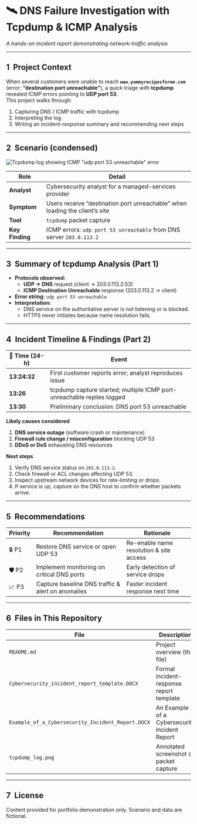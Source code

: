 # 🛰️ DNS Failure Investigation with Tcpdump & ICMP Analysis  
_A hands-on incident report demonstrating network-traffic analysis_

---

## 1&nbsp; Project Context  

When several customers were unable to reach **`www.yummyrecipesforme.com`** (error: **“destination port unreachable”**), a quick triage with **tcpdump** revealed ICMP errors pointing to **UDP port 53**.  
This project walks through:

1. Capturing DNS / ICMP traffic with tcpdump  
2. Interpreting the log  
3. Writing an incident-response summary and recommending next steps  

---

## 2&nbsp; Scenario (condensed)
![Tcpdump log showing ICMP "udp port 53 unreachable" error](https://i.imgur.com/yCDNmrT.png)

| Role | Detail |
|------|--------|
| **Analyst** | Cybersecurity analyst for a managed-services provider |
| **Symptom** | Users receive “destination port unreachable” when loading the client’s site |
| **Tool** | `tcpdump` packet capture |
| **Key Finding** | ICMP errors: `udp port 53 unreachable` from DNS server `203.0.113.2` |

---

## 3&nbsp; Summary of tcpdump Analysis (Part 1)

- **Protocols observed:**  
  - **UDP → DNS** request (client → 203.0.113.2:53)  
  - **ICMP Destination Unreachable** response (203.0.113.2 → client)
- **Error string:** `udp port 53 unreachable`
- **Interpretation:**  
  - DNS service on the authoritative server is not listening or is blocked.  
  - HTTPS never initiates because name resolution fails.

---

## 4&nbsp; Incident Timeline & Findings (Part 2)

| 📅 Time (24-h) | Event |
|---------------|-------|
| **13:24:32**  | First customer reports error; analyst reproduces issue |
| **13:26**     | tcpdump capture started; multiple ICMP port-unreachable replies logged |
| **13:30**     | Preliminary conclusion: DNS port 53 unreachable |

**Likely causes considered**

1. **DNS service outage** (software crash or maintenance)  
2. **Firewall rule change / misconfiguration** blocking UDP 53  
3. **DDoS or DoS** exhausting DNS resources

**Next steps**

1. Verify DNS service status on `203.0.113.2`.  
2. Check firewall or ACL changes affecting UDP 53.  
3. Inspect upstream network devices for rate-limiting or drops.  
4. If service is up, capture on the DNS host to confirm whether packets arrive.

---

## 5&nbsp; Recommendations

| Priority | Recommendation | Rationale |
|----------|----------------|-----------|
| 🔒 P1 | Restore DNS service or open UDP 53 | Re-enable name resolution & site access |
| 🛡️ P2 | Implement monitoring on critical DNS ports | Early detection of service drops |
| 📈 P3 | Capture baseline DNS traffic & alert on anomalies | Faster incident response next time |

---

## 6&nbsp; Files in This Repository

| File | Description |
|------|-------------|
| `README.md` | Project overview (this file) |
| `Cybersecurity_incident_report_template.DOCX` | Formal incident-response report template |
| `Example_of_a_Cybersecurity_Incident_Report.DOCX` | An Example of a Cybersecurity Incident Report |
| `tcpdump_log.png` | Annotated screenshot of packet capture |




---

## 7&nbsp; License  

Content provided for portfolio demonstration only. Scenario and data are fictional.
